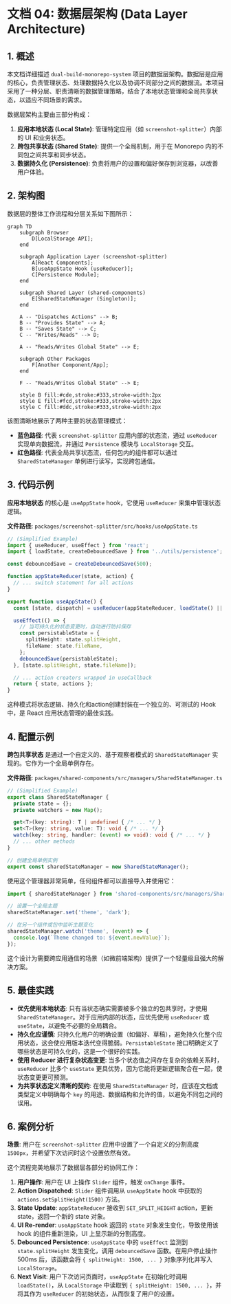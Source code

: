 
# 文档 04: 数据层架构 (Data Layer Architecture)

## 1. 概述

本文档详细描述 `dual-build-monorepo-system` 项目的数据层架构。数据层是应用的核心，负责管理状态、处理数据持久化以及协调不同部分之间的数据流。本项目采用了一种分层、职责清晰的数据管理策略，结合了本地状态管理和全局共享状态，以适应不同场景的需求。

数据层架构主要由三部分构成：
1.  **应用本地状态 (Local State)**: 管理特定应用（如 `screenshot-splitter`）内部的 UI 和业务状态。
2.  **跨包共享状态 (Shared State)**: 提供一个全局机制，用于在 Monorepo 内的不同包之间共享和同步状态。
3.  **数据持久化 (Persistence)**: 负责将用户的设置和偏好保存到浏览器，以改善用户体验。

## 2. 架构图

数据层的整体工作流程和分层关系如下图所示：

```mermaid
graph TD
    subgraph Browser
        D[LocalStorage API];
    end

    subgraph Application Layer (screenshot-splitter)
        A[React Components];
        B[useAppState Hook (useReducer)];
        C[Persistence Module];
    end

    subgraph Shared Layer (shared-components)
        E[SharedStateManager (Singleton)];
    end

    A -- "Dispatches Actions" --> B;
    B -- "Provides State" --> A;
    B -- "Saves State" --> C;
    C -- "Writes/Reads" --> D;
    
    A -- "Reads/Writes Global State" --> E;
    
    subgraph Other Packages
        F[Another Component/App];
    end
    
    F -- "Reads/Writes Global State" --> E;

    style B fill:#cde,stroke:#333,stroke-width:2px
    style E fill:#fcd,stroke:#333,stroke-width:2px
    style C fill:#ddc,stroke:#333,stroke-width:2px
```
该图清晰地展示了两种主要的状态管理模式：
*   **蓝色路径**: 代表 `screenshot-splitter` 应用内部的状态流，通过 `useReducer` 实现单向数据流，并通过 `Persistence` 模块与 `LocalStorage` 交互。
*   **红色路径**: 代表全局共享状态流，任何包内的组件都可以通过 `SharedStateManager` 单例进行读写，实现跨包通信。

## 3. 代码示例

**应用本地状态** 的核心是 `useAppState` hook，它使用 `useReducer` 来集中管理状态逻辑。

**文件路径**: `packages/screenshot-splitter/src/hooks/useAppState.ts`
```typescript
// (Simplified Example)
import { useReducer, useEffect } from 'react';
import { loadState, createDebouncedSave } from '../utils/persistence';

const debouncedSave = createDebouncedSave(500);

function appStateReducer(state, action) {
  // ... switch statement for all actions
}

export function useAppState() {
  const [state, dispatch] = useReducer(appStateReducer, loadState() || initialState);

  useEffect(() => {
    // 当可持久化的状态变更时，自动进行防抖保存
    const persistableState = {
      splitHeight: state.splitHeight,
      fileName: state.fileName,
    };
    debouncedSave(persistableState);
  }, [state.splitHeight, state.fileName]);

  // ... action creators wrapped in useCallback
  return { state, actions };
}
```
这种模式将状态逻辑、持久化和action创建封装在一个独立的、可测试的 Hook 中，是 React 应用状态管理的最佳实践。

## 4. 配置示例

**跨包共享状态** 是通过一个自定义的、基于观察者模式的 `SharedStateManager` 实现的。它作为一个全局单例存在。

**文件路径**: `packages/shared-components/src/managers/SharedStateManager.ts`
```typescript
// (Simplified Example)
export class SharedStateManager {
  private state = {};
  private watchers = new Map();

  get<T>(key: string): T | undefined { /* ... */ }
  set<T>(key: string, value: T): void { /* ... */ }
  watch(key: string, handler: (event) => void): void { /* ... */ }
  // ... other methods
}

// 创建全局单例实例
export const sharedStateManager = new SharedStateManager();
```
使用这个管理器非常简单，任何组件都可以直接导入并使用它：
```typescript
import { sharedStateManager } from 'shared-components/src/managers/SharedStateManager';

// 设置一个全局主题
sharedStateManager.set('theme', 'dark');

// 在另一个组件或包中监听主题变化
sharedStateManager.watch('theme', (event) => {
  console.log(`Theme changed to: ${event.newValue}`);
});
```
这个设计为需要跨应用通信的场景（如微前端架构）提供了一个轻量级且强大的解决方案。

## 5. 最佳实践

*   **优先使用本地状态**: 只有当状态确实需要被多个独立的包共享时，才使用 `SharedStateManager`。对于应用内部的状态，应优先使用 `useReducer` 或 `useState`，以避免不必要的全局耦合。
*   **持久化应谨慎**: 只持久化用户的明确设置（如偏好、草稿），避免持久化整个应用状态，这会使应用版本迭代变得脆弱。`PersistableState` 接口明确定义了哪些状态是可持久化的，这是一个很好的实践。
*   **使用 Reducer 进行复杂状态变更**: 当多个状态值之间存在复杂的依赖关系时，`useReducer` 比多个 `useState` 更具优势，因为它能将更新逻辑聚合在一起，使状态变更更可预测。
*   **为共享状态定义清晰的契约**: 在使用 `SharedStateManager` 时，应该在文档或类型定义中明确每个 `key` 的用途、数据结构和允许的值，以避免不同包之间的误用。

## 6. 案例分析

**场景**: 用户在 `screenshot-splitter` 应用中设置了一个自定义的分割高度 `1500px`，并希望下次访问时这个设置依然有效。

这个流程完美地展示了数据层各部分的协同工作：
1.  **用户操作**: 用户在 UI 上操作 `Slider` 组件，触发 `onChange` 事件。
2.  **Action Dispatched**: `Slider` 组件调用从 `useAppState` hook 中获取的 `actions.setSplitHeight(1500)` 方法。
3.  **State Update**: `appStateReducer` 接收到 `SET_SPLIT_HEIGHT` action，更新 state，返回一个新的 state 对象。
4.  **UI Re-render**: `useAppState` hook 返回的 `state` 对象发生变化，导致使用该 hook 的组件重新渲染，UI 上显示新的分割高度。
5.  **Debounced Persistence**: `useAppState` 中的 `useEffect` 监测到 `state.splitHeight` 发生变化，调用 `debouncedSave` 函数。在用户停止操作 500ms 后，该函数会将 `{ splitHeight: 1500, ... }` 对象序列化并写入 `LocalStorage`。
6.  **Next Visit**: 用户下次访问页面时，`useAppState` 在初始化时调用 `loadState()`，从 `LocalStorage` 中读取到 `{ splitHeight: 1500, ... }`，并将其作为 `useReducer` 的初始状态，从而恢复了用户的设置。
